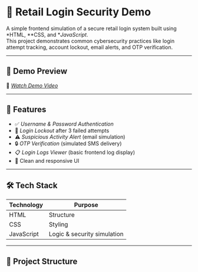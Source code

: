 # 🔐 Retail Login Security Demo

A simple frontend simulation of a secure retail login system built using *HTML, **CSS, and **JavaScript*.  
This project demonstrates common cybersecurity practices like login attempt tracking, account lockout, email alerts, and OTP verification.

---

## 📸 Demo Preview



🎥 *[Watch Demo Video](https://youtu.be/46jwXyUuB20?si=r2m1PWkcCjiAHos-)* 

---

## 🚀 Features

- ✅ *Username & Password Authentication*
- 🚫 *Login Lockout* after 3 failed attempts
- ⚠ *Suspicious Activity Alert* (email simulation)
- 🔒 *OTP Verification* (simulated SMS delivery)
- 📋 *Login Logs Viewer* (basic frontend log display)
- 🎨 Clean and responsive UI

---

## 🛠 Tech Stack

| Technology | Purpose         |
|------------|-----------------|
| HTML       | Structure        |
| CSS        | Styling          |
| JavaScript | Logic & security simulation |

---

## 📂 Project Structure
